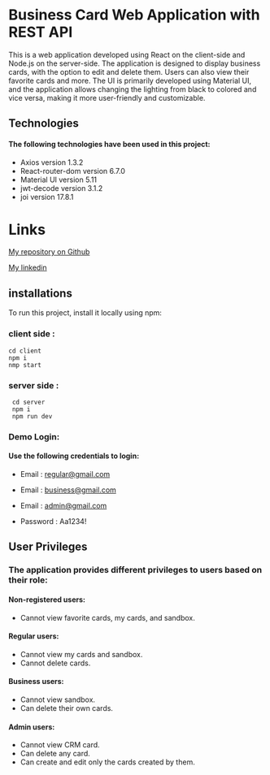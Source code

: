 # Business Card Web Application with REST API

This is a web application developed using React on the client-side and Node.js on the server-side. The application is designed to display business cards, with the option to edit and delete them. Users can also view their favorite cards and more. The UI is primarily developed using Material UI, and the application allows changing the lighting from black to colored and vice versa, making it more user-friendly and customizable.

## Technologies

#### The following technologies have been used in this project:

- Axios version 1.3.2
- React-router-dom version 6.7.0
- Material UI version 5.11
- jwt-decode version 3.1.2
- joi version 17.8.1

# Links

[My repository on Github](https://github.com/HodayaAngela)

[My linkedin](https://www.linkedin.com/in/hodaya-angela-d-a24156178/)

## installations

To run this project, install it locally using npm:

### client side :

```
cd client
npm i
nmp start
```

### server side :

```
 cd server
 npm i
 npm run dev

```

### Demo Login:

#### Use the following credentials to login:

- Email : regular@gmail.com
- Email : business@gmail.com
- Email : admin@gmail.com

- Password : Aa1234!

## User Privileges

### The application provides different privileges to users based on their role:

#### Non-registered users:

- Cannot view favorite cards, my cards, and sandbox.

#### Regular users:

- Cannot view my cards and sandbox.
- Cannot delete cards.

#### Business users:

- Cannot view sandbox.
- Can delete their own cards.

#### Admin users:

- Cannot view CRM card.
- Can delete any card.
- Can create and edit only the cards created by them.
